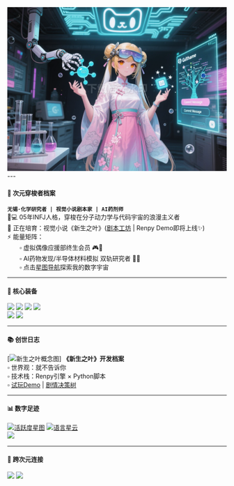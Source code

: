 <div align="center">
  <img src="https://github.com/Lightmessager/Lightmessager/blob/main/banner.png" width="600"/> 
</div>
---

#### 🎨 次元穿梭者档案  
​**`无锡·化学研究者 | 视觉小说剧本家 | AI药剂师`**​  
👨💻 05年INFJ人格，穿梭在分子动力学与代码宇宙的浪漫主义者  
🌱 正在培育：视觉小说《新生之叶》([剧本工坊](https://github.com/Lightmessager/NewLeaf-Scripts) | Renpy Demo即将上线✨)  
⚡️ 能量矩阵：  
  ▫️ 虚拟偶像应援部终生会员 🎮📖  
  ▫️ AI药物发现/半导体材料模拟 双轨研究者 🔬🤖  
  ▫️ 点击[星图导航](https://github.com/Lightmessager)探索我的数字宇宙  

---

#### 🚀 核心装备
![](https://img.shields.io/badge/AI-深度学习-ff69b4?logo=keras)
![](https://img.shields.io/badge/化学-计算机辅助药物设计-9cf?logo=react)
![](https://img.shields.io/badge/EDA-芯片仿真-blueviolet?logo=intel)
![](https://img.shields.io/badge/创作引擎-Renpy-ffd700?logo=unity)  
![](https://img.shields.io/badge/MBTI-INFJ-purple)
![](https://img.shields.io/badge/次元护照-ACGN-orange?logo=crunchyroll)

---

#### 📚 创世日志
[![新生之叶概念图](https://raw.githubusercontent.com/Lightmessager/NewLeaf-Scripts/main/cover.jpg)]
​**​《新生之叶》开发档案**​  
▫️ 世界观：就不告诉你  
▫️ 技术栈：Renpy引擎 × Python脚本  
▫️ [试玩Demo](https://github.com/Lightmessager/Renpy-Demo) | [剧情决策树](https://github.com/Lightmessager/Plot-Branching)  

---

#### 📊 数字足迹
[![活跃度星图](https://github-readme-stats.vercel.app/api?username=Lightmessager&show_icons=true&theme=radical)](https://github.com/Lightmessager)
[![语言星云](https://github-readme-stats.vercel.app/api/top-langs/?username=Lightmessager&layout=compact&theme=vision-friendly-dark)](https://github.com/Lightmessager)  
![](https://komarev.com/ghpvc/?username=Lightmessager&color=lightgrey&label=次元访问者+)

---

#### 🌌 跨次元连接
[<img src="https://img.shields.io/badge/问题咨询-时空信标-blue?logo=github" width="140">](https://github.com/Lightmessager/Lightmessager/issues)
[<img src="https://img.shields.io/badge/创作协作-联合开发-success?logo=git" width="140">](https://github.com/Lightmessager/NewLeaf-Scripts/pulls)
